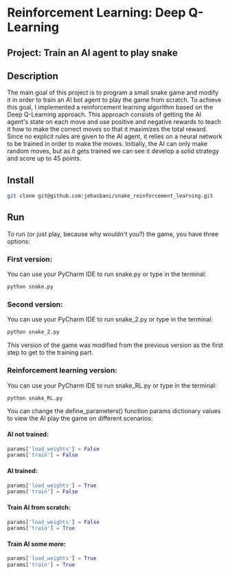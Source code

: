 # Reinforcement Learning: Deep Q-Learning 
## Project: Train an AI agent to play snake

## Description
The main goal of this project is to program a small snake game and modify it in order to train an AI bot agent to play the game from scratch. To achieve this goal, I implemented a reinforcement learning algorithm based on the Deep Q-Learning approach. This approach consists of getting the AI agent's state on each move and use positive and negative rewards to teach it how to make the correct moves so that it maximizes the total reward. Since no explicit rules are given to the AI agent, it relies on a neural network to be trained in order to make the moves. Initially, the AI can only make random moves, but as it gets trained we can see it develop a solid strategy and score up to 45 points.

## Install
```bash
git clone git@github.com:jehasbani/snake_reinforcement_learning.git
```

## Run 
To run (or just play, because why wouldn't you?) the game, you have three options:

### First version:
You can use your PyCharm IDE to run snake.py or type in the terminal:
```python
python snake.py
```

### Second version:
You can use your PyCharm IDE to run snake_2.py or type in the terminal:
```python
python snake_2.py
```
This version of the game was modified from the previous version as the first step to get to the training part.

### Reinforcement learning version:
You can use your PyCharm IDE to run snake_RL.py or type in the terminal:
```python
python snake_RL.py
```
You can change the define_parameters() function params dictionary values to view the AI play the game on different scenarios:

#### AI not trained:
```python
params['load_weights'] = False
params['train'] = False
```

#### AI trained:
```python
params['load_weights'] = True
params['train'] = False
```

#### Train AI from scratch:
```python
params['load_weights'] = False
params['train'] = True
```

#### Train AI some more:
```python
params['load_weights'] = True
params['train'] = True
```
